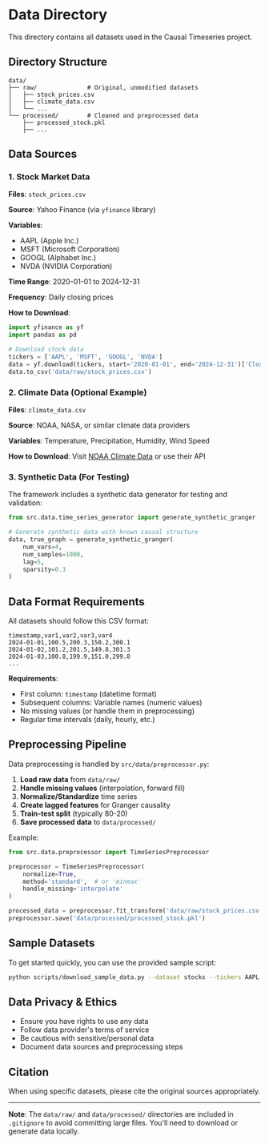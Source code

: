 # Data Directory

This directory contains all datasets used in the Causal Timeseries project.

## Directory Structure

```
data/
├── raw/              # Original, unmodified datasets
│   ├── stock_prices.csv
│   ├── climate_data.csv
│   └── ...
└── processed/        # Cleaned and preprocessed data
    ├── processed_stock.pkl
    ├── ...
```

## Data Sources

### 1. Stock Market Data

**Files**: `stock_prices.csv`

**Source**: Yahoo Finance (via `yfinance` library)

**Variables**: 
- AAPL (Apple Inc.)
- MSFT (Microsoft Corporation)
- GOOGL (Alphabet Inc.)
- NVDA (NVIDIA Corporation)

**Time Range**: 2020-01-01 to 2024-12-31

**Frequency**: Daily closing prices

**How to Download**:
```python
import yfinance as yf
import pandas as pd

# Download stock data
tickers = ['AAPL', 'MSFT', 'GOOGL', 'NVDA']
data = yf.download(tickers, start='2020-01-01', end='2024-12-31')['Close']
data.to_csv('data/raw/stock_prices.csv')
```

### 2. Climate Data (Optional Example)

**Files**: `climate_data.csv`

**Source**: NOAA, NASA, or similar climate data providers

**Variables**: Temperature, Precipitation, Humidity, Wind Speed

**How to Download**: Visit [NOAA Climate Data](https://www.ncdc.noaa.gov/cdo-web/) or use their API

### 3. Synthetic Data (For Testing)

The framework includes a synthetic data generator for testing and validation:

```python
from src.data.time_series_generator import generate_synthetic_granger

# Generate synthetic data with known causal structure
data, true_graph = generate_synthetic_granger(
    num_vars=4,
    num_samples=1000,
    lag=5,
    sparsity=0.3
)
```

## Data Format Requirements

All datasets should follow this CSV format:

```csv
timestamp,var1,var2,var3,var4
2024-01-01,100.5,200.3,150.2,300.1
2024-01-02,101.2,201.5,149.8,301.3
2024-01-03,100.8,199.9,151.0,299.8
...
```

**Requirements**:
- First column: `timestamp` (datetime format)
- Subsequent columns: Variable names (numeric values)
- No missing values (or handle them in preprocessing)
- Regular time intervals (daily, hourly, etc.)

## Preprocessing Pipeline

Data preprocessing is handled by `src/data/preprocessor.py`:

1. **Load raw data** from `data/raw/`
2. **Handle missing values** (interpolation, forward fill)
3. **Normalize/Standardize** time series
4. **Create lagged features** for Granger causality
5. **Train-test split** (typically 80-20)
6. **Save processed data** to `data/processed/`

Example:
```python
from src.data.preprocessor import TimeSeriesPreprocessor

preprocessor = TimeSeriesPreprocessor(
    normalize=True,
    method='standard',  # or 'minmax'
    handle_missing='interpolate'
)

processed_data = preprocessor.fit_transform('data/raw/stock_prices.csv')
preprocessor.save('data/processed/processed_stock.pkl')
```

## Sample Datasets

To get started quickly, you can use the provided sample script:

```bash
python scripts/download_sample_data.py --dataset stocks --tickers AAPL MSFT GOOGL NVDA
```

## Data Privacy & Ethics

- Ensure you have rights to use any data
- Follow data provider's terms of service
- Be cautious with sensitive/personal data
- Document data sources and preprocessing steps

## Citation

When using specific datasets, please cite the original sources appropriately.

---

**Note**: The `data/raw/` and `data/processed/` directories are included in `.gitignore` to avoid committing large files. You'll need to download or generate data locally.
